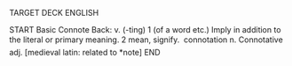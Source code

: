 TARGET DECK
ENGLISH

START
Basic
Connote
Back: v. (-ting) 1 (of a word etc.) Imply in addition to the literal or primary meaning. 2 mean, signify.  connotation n. Connotative adj. [medieval latin: related to *note]
END
